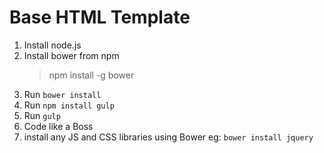 # Base HTML Template

1. Install node.js
2. Install bower from npm
    > npm install -g bower
3. Run `bower install`
4. Run `npm install gulp`
5. Run `gulp`
6. Code like a Boss
7. install any JS and CSS libraries using Bower eg: `bower install jquery`